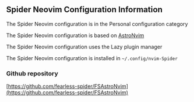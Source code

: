 ## Spider Neovim Configuration Information

The Spider Neovim configuration is in the Personal configuration category

The Spider Neovim configuration is based on [AstroNvim](https://astronvim.com)

The Spider Neovim configuration uses the Lazy plugin manager

The Spider Neovim configuration is installed in `~/.config/nvim-Spider`

### Github repository

[https://github.com/fearless-spider/FSAstroNvim](https://github.com/fearless-spider/FSAstroNvim)

